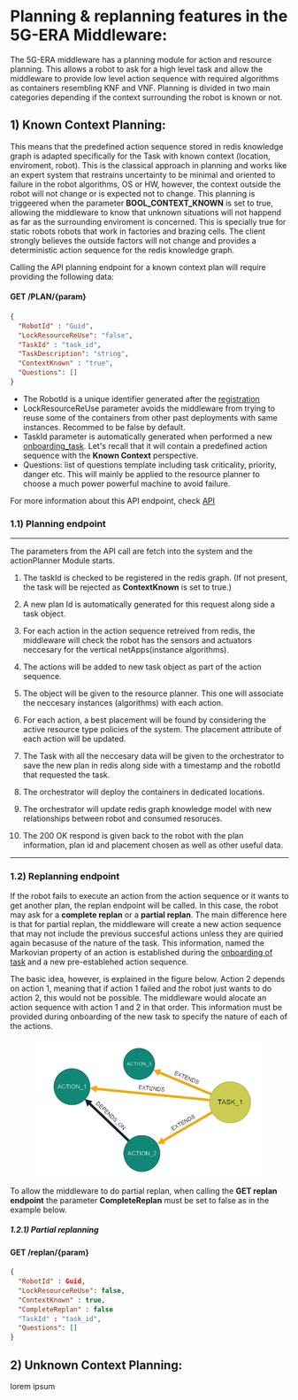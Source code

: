 
# Planning & replanning features in the 5G-ERA Middleware:

The 5G-ERA middleware has a planning module for action and resource planning. This allows a robot to ask for a high level task and allow the middleware to provide low level action sequence with required algorithms as containers resembling KNF and VNF. Planning is divided in two main categories depending if the context surrounding the robot is known or not.

## 1) Known Context Planning:

This means that the predefined action sequence stored in redis knowledge graph is adapted specifically for the Task with known context (location, enviroment, robot). This is the classical approach in planning and works like an expert system that restrains uncertainty to be minimal and oriented to failure in the robot algorithms, OS or HW, however, the context outside the robot will not change or is expected not to change. This planning is triggeered when the parameter **BOOL_CONTEXT_KNOWN** is set to true, allowing the middleware to know that unknown situations will not happend as far as the surrounding enviroment is concerned. This is specially true for static robots robots that work in factories and brazing cells. The client strongly believes the outside factors will not change and provides a deterministic action sequence for the redis knowledge graph.

Calling the API planning endpoint for a known context plan will require providing the following data:

#### GET /PLAN/{param}
```json
{
  "RobotId" : "Guid",
  "LockResourceReUse": "false",
  "TaskId" : "task_id",
  "TaskDescription": "string",
  "ContextKnown" : "true",
  "Questions": []
}
```

* The RobotId is a unique identifier generated after the [registration](https://github.com/5G-ERA/middleware/blob/main/docs/1_Middleware/3_Architecture/Gateway/ProposedInterface.md)
* LockResourceReUse parameter avoids the middleware from trying to reuse some of the containers from other past deployments with same instances. Recommed to be false by default.
* TaskId parameter is automatically generated when performed a new [onboarding_task](https://github.com/5G-ERA/middleware/blob/main/docs/1_Middleware/3_Architecture/RedisInterface/ProposedInterface.md). Let's recall that it will contain a predefined action sequence with the **Known Context** perspective.
* Questions: list of questions template including task criticality, priority, danger etc. This will mainly be applied to the resource planner to choose a much power powerful machine to avoid failure.

For more information about this API endpoint, check [API](https://github.com/5G-ERA/middleware/)

### 1.1) Planning endpoint
___
The parameters from the API call are fetch into the system and the actionPlanner Module starts. 

1. The taskId is checked to be registered in the redis graph. (If not present, the task will be rejected as **ContextKnown** is set to true.)

2. A new plan Id is automatically generated for this request along side a task object.

3. For each action in the action sequence retreived from redis, the middleware will check the robot has the sensors and actuators neccesary for the vertical netApps(instance algorithms).

4. The actions will be added to new task object as part of the action sequence.

5. The object will be given to the resource planner. This one will associate the neccesary instances (algorithms) with each action.

6. For each action, a best placement will be found by considering the active resource type policies of the system. The placement attribute of each action will be updated.

7. The Task with all the neccesary data will be given to the orchestrator to save the new plan in redis along side with a timestamp and the robotId that requested the task. 

8. The orchestrator will deploy the containers in dedicated locations. 
9. The orchestrator will update redis graph knowledge model with new relationships between robot and consumed resoruces.
10. The 200 OK respond is given back to the robot with the plan information, plan id and placement chosen as well as other useful data.
___
### 1.2) Replanning endpoint

If the robot fails to execute an action from the action sequence or it wants to get another plan, the replan endpoint will be called. In this case, the robot may ask for a **complete replan** or a **partial replan**. The main difference here is that for partial replan, the middleware will create a new action sequence that may not include the previous succesful actions unless they are quiried again becasuse of the nature of the task. This information, named the Markovian property of an action is established during the [onboarding of task](https://github.com/5G-ERA/middleware/blob/main/docs/1_Middleware/1_Onboarding/Task.md) and a new pre-establehed action sequence.

The basic idea, however, is explained in the figure below. Action 2 depends on action 1, meaning that if action 1 failed and the robot just wants to do action 2, this would not be possible. The middleware would alocate an action sequence with action 1 and 2 in that order. This information must be provided during onboarding of the new task to specify the nature of each of the actions. 

<p align="center">
  <img src="https://github.com/5G-ERA/middleware/blob/main/docs/img/imagen_2022-10-08_183127880.png?raw=true" alt="Middleware architecture"/ width="400" 
     height="250">
</p>

To allow the middleware to do partial replan, when calling the **GET replan endpoint** the parameter **CompleteReplan** must be set to false as in the example below.
##### 1.2.1) Partial replanning 

#### GET /replan/{param}

```json
{
  "RobotId" : Guid,
  "LockResourceReUse": false,
  "ContextKnown" : true,
  "CompleteReplan" : false
  "TaskId" : "task_id",
  "Questions": []
}
```


## 2) Unknown Context Planning:

lorem ipsum

